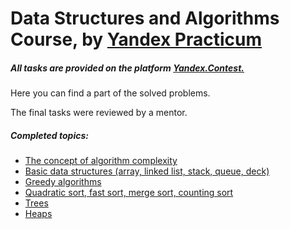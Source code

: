 <h1><b>Data Structures and Algorithms Course, by <a href="https://practicum.yandex.com/">Yandex Practicum</a> </b></h1>

<h5>All tasks are provided on the platform <a href="https://contest.yandex.ru/?lang=en">Yandex.Contest.</a></h6>
<p>Here you can find a part of the solved problems. </p>
<p>The final tasks were reviewed by a mentor.</p>
<h5>Completed topics:</h5>
<ul>
    <li><a href="https://github.com/olifirovai/algorithm_course/tree/master/Sprint%2012%2C%20Topic%201.%20Typical%20interview%20tasks">The concept of algorithm complexity</a></li>
    <li><a href="https://github.com/olifirovai/algorithm_course/tree/master/Sprint%2012%2C%20Topic%202.%20Data%20Structure%20Basics">Basic data structures (array, linked list, stack, queue, deck)</a></li>
    <li><a href="https://github.com/olifirovai/algorithm_course/tree/master/Sprint%2013%2C%20Topic%201.%20Greedy%20Algorithms">Greedy algorithms</a></li>
    <li><a href="https://github.com/olifirovai/algorithm_course/tree/master/Sprint%2014%2C%20Sorting%20Algorithms">Quadratic sort, fast sort, merge sort, counting sort</a></li>
    <li><a href="https://github.com/olifirovai/algorithm_course/tree/master/Sprint%2015.%20Trees">Trees</a></li>
    <li><a href="https://github.com/olifirovai/algorithm_course/tree/master/Sprint%2015.%20Final%20Task">Heaps</a></li>
</ul>
